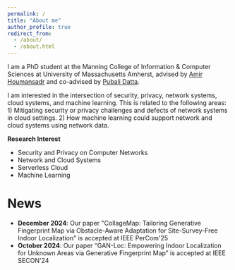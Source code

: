 ```yaml
---
permalink: /
title: "About me"
author_profile: true
redirect_from: 
  - /about/
  - /about.html
---
```


I am a PhD student at the Manning College of Information & Computer Sciences at University of Massachusetts Amherst, advised by [Amir Houmansadr](https://people.cs.umass.edu/~amir/) and co-advised by [Pubali Datta](https://people.cs.umass.edu/~pdatta/).

I am interested in the intersection of security, privacy, network systems, cloud systems, and machine learning. This is related to the following areas: 1) Mitigating security or privacy challenges and defects of network systems in cloud settings. 2) How machine learning could support network and cloud systems using network data.

**Research Interest**
* Security and Privacy on Computer Networks
* Network and Cloud Systems
* Serverless Cloud
* Machine Learning

News
======
* **December 2024**: Our paper "CollageMap: Tailoring Generative Fingerprint Map via Obstacle-Aware Adaptation for Site-Survey-Free Indoor Localization" is accepted at IEEE PerCom'25
* **October 2024**: Our paper “GAN-Loc: Empowering Indoor Localization for Unknown Areas via Generative Fingerprint Map” is accepted at IEEE SECON'24

